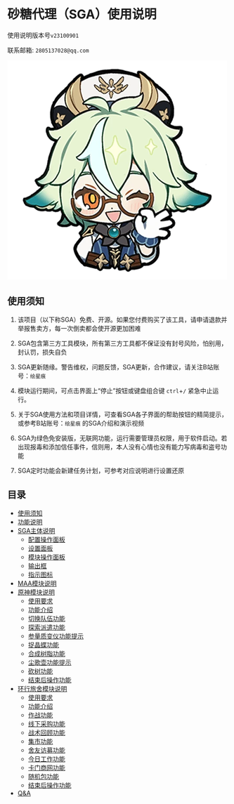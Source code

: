 # 砂糖代理（SGA）使用说明

使用说明版本号`v23100901`

联系邮箱: `2805137028@qq.com`

<img src=".\image\image001.png" title="" alt="image001" data-align="center">

## 使用须知

1. 该项目（以下称SGA）免费、开源。如果您付费购买了该工具，请申请退款并举报售卖方，每一次倒卖都会使开源更加困难

2. SGA包含第三方工具模块，所有第三方工具都不保证没有封号风险，怕别用，封认罚，损失自负

3. SGA更新随缘。警告维权，问题反馈，SGA更新，合作建议，请关注B站账号：`绘星痕`

4. 模块运行期间，可点击界面上“停止”按钮或键盘组合键 `ctrl`+`/` 紧急中止运行。

5. 关于SGA使用方法和项目详情，可查看SGA各子界面的帮助按钮的精简提示，或参考B站账号：`绘星痕` 的SGA介绍和演示视频

6. SGA为绿色免安装版，无联网功能，运行需要管理员权限，用于软件启动。若出现报毒和添加信任事件，信则用，本人没有心情也没有能力写病毒和盗号功能

7. SGA定时功能会新建任务计划，可参考对应说明进行设置还原

## 目录

- [使用须知](#使用须知)
- [功能说明](./功能说明.md#功能说明)
- [SGA主体说明](./主体说明.md#主体说明)
  - [配置操作面板](./主体说明.md#配置操作面板)
  - [设置面板](./主体说明.md#设置面板)
  - [模块操作面板](./主体说明.md#模块操作面板)
  - [输出框](./主体说明.md#输出框)
  - [指示图标](./主体说明.md#指示图标)
- [MAA模块说明](./MAA模块.md#MAA模块)
- [原神模块说明](./原神模块.md#原神模块)
  - [使用要求](./原神模块.md#使用要求)
  - [功能介绍](./原神模块.md#功能介绍)
  - [切换队伍功能](./原神模块.md#切换队伍功能)
  - [探索派遣功能](./原神模块.md#探索派遣功能)
  - [参量质变仪功能提示](./原神模块.md#参量质变仪功能提示)
  - [捉晶蝶功能](./原神模块.md#捉晶蝶功能)
  - [合成树脂功能](./原神模块.md#合成树脂功能)
  - [尘歌壶功能提示](./原神模块.md#尘歌壶功能提示)
  - [砍树功能](./原神模块.md#砍树功能)
  - [结束后操作功能](./原神模块.md#结束后操作功能)
- [环行旅舍模块说明](./环形旅舍模块.md)
  - [使用要求](./环形旅舍模块.md#使用要求)
  - [功能介绍](./环形旅舍模块.md#功能介绍)
  - [作战功能](./环形旅舍模块.md#作战功能)
  - [线下采购功能](./环形旅舍模块.md#线下采购功能)
  - [战术回顾功能](./环形旅舍模块.md#战术回顾功能)
  - [集市功能](./环形旅舍模块.md#集市功能)
  - [舍友访募功能](./环形旅舍模块.md#舍友访募功能)
  - [今日工作功能](./环形旅舍模块.md#今日工作功能)
  - [卡门商网功能](./环形旅舍模块.md#卡门商网功能)
  - [随机包功能](./环形旅舍模块.md#随机包功能)
  - [结束后操作功能](./环形旅舍模块.md#结束后操作功能)
- [Q&A](./更多.md) 
  
  
